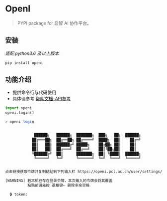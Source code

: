 # OpenI

> PYPI package for 启智 AI 协作平台。

## 安装

_适配 python3.6 及以上版本_

```bash
pip install openi
```

## 功能介绍

- 提供命令行与代码使用
- 具体请参考 [帮助文档-API参考](https://openi.pcl.ac.cn/docs/index.html#/api/intro)

```python
import openi
openi.login()
```

```bash
> openi login


             ██████╗   ██████╗  ███████╗  ███╗   ██╗  ██████╗
            ██╔═══██╗  ██╔══██╗ ██╔════╝  ████╗  ██║    ██╔═╝
            ██║   ██║  ██████╔╝ █████╗    ██╔██╗ ██║    ██║
            ██║   ██║  ██╔═══╝  ██╔══╝    ██║╚██╗██║    ██║
            ╚██████╔╝  ██║      ███████╗  ██║ ╚████║  ██████╗
             ╚═════╝   ╚═╝      ╚══════╝  ╚═╝  ╚═══╝  ╚═════╝


点击链接获取令牌并复制粘贴到下列输入栏 https://openi.pcl.ac.cn/user/settings/applications

[WARNING] 若本机已存在登录令牌，本次输入的令牌会将其覆盖
          粘贴前请先按 退格键⇦ 删除多余空格

  🔒 token:

```

